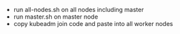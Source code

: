 * run all-nodes.sh on all nodes including master
* run master.sh on master node
* copy kubeadm join code and paste into all worker nodes


